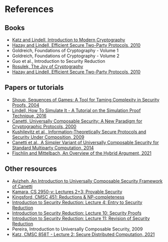 # References
## Books
- [Katz and Lindell, Introduction to Modern Cryptography](https://www.cs.umd.edu/~jkatz/imc.html)
- [Hazay and Lindell, Efficient Secure Two-Party Protocols, 2010](https://link.springer.com/book/10.1007/978-3-642-14303-8)
- Goldreich, Foundations of Cryptography - Volume 1
- Goldreich, Foundations of Cryptography - Volume 2
- Guo et al., Introduction to Security Reduction
- [Rosulek, The Joy of Cryptography](https://joyofcryptography.com/)
- [Hazay and Lindell, Efficient Secure Two-Party Protocols, 2010](file:///C:/Users/damesca/Zotero/storage/EEIYN7XS/978-3-642-14303-8.html)

## Papers or tutorials
- [Shoup, Sequences of Games: A Tool for Taming Complexity in Security Proofs, 2004](https://eprint.iacr.org/2004/332)
- [Lindell, How To Simulate It - A Tutorial on the Simulation Proof Technique, 2016](https://eprint.iacr.org/2016/046)
- [Canetti, Universally Composable Security: A New Paradigm for Cryptographic Protocols, 2000](https://eprint.iacr.org/2000/067)
- [Kushilevitz et al., Information-Theoretically Secure Protocols and Security Under Composition, 2009](https://eprint.iacr.org/2009/630)
- [Canetti et al., A Simpler Variant of Universally Composable Security for Standard Multiparty Computation, 2014](https://eprint.iacr.org/2014/553)
- [Fischlin and Mittelbach, An Overview of the Hybrid Argument, 2021](https://eprint.iacr.org/2021/088)

## Other resources
- [Avizheh, An Introduction to Universally Composable Security Framework of Canetti](https://www.ucalgary.ca/sites/default/files/teams/245/2.%20Sepideh%20-%20May%2021.pdf)
- [Kamara, CS 2950-v: Lectures 2+3: Provable Security](https://cs.brown.edu/~seny/2950-v/2-provablesecurity.pdf)
- [Kingsford, CMSC 451: Reductions & NP-completeness](https://www.cs.cmu.edu/~ckingsf/bioinfo-lectures/npcomplete.pdf)
- [Introduction to Security Reduction: Lecture 4: Entry to Security Reduction](https://documents.uow.edu.au/~fuchun/book/Lecture4-MZ.pdf)
- [Introduction to Security Reduction: Lecture 10: Security Proofs](https://documents.uow.edu.au/~fuchun/book/Lecture10-GO.pdf)
- [Introduction to Security Reduction: Lecture 11: Revision of Security Reduction](https://documents.uow.edu.au/~fuchun/book/Lecture11-MA.pdf)
- Pereira, Introduction to Universally Composable Security, 2009
- [Katz, CMSC 858T - Lecture 2: Secure Distributed Computation, 2021](https://www.cs.umd.edu/~jkatz/gradcrypto2/s21/lecture2.pdf)
